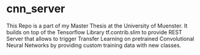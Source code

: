 # cnn_server
This Repo is a part of my Master Thesis at the University of Muenster. It builds on top of the Tensorflow Library tf.contrib.slim to provide REST Server that allows to trigger Transfer Learning on pretrained Convolutional Neural Networks by providing custom training data with new classes.
